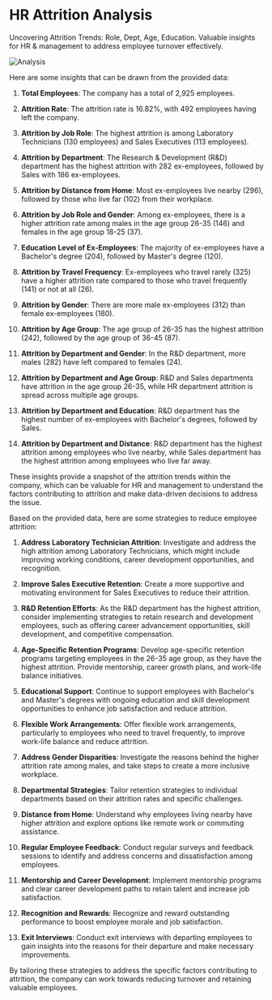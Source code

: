 # HR Attrition Analysis
 Uncovering Attrition Trends: Role, Dept, Age, Education. Valuable insights for HR & management to address employee turnover effectively.

![Analysis](https://github.com/cphoenix-07/HR-Attrition-Analysis/assets/71826054/0b30534a-dfa4-4aec-b4f5-e90e0c6b7480)

 Here are some insights that can be drawn from the provided data:

1. **Total Employees**: The company has a total of 2,925 employees.

2. **Attrition Rate**: The attrition rate is 16.82%, with 492 employees having left the company.

3. **Attrition by Job Role**: The highest attrition is among Laboratory Technicians (130 employees) and Sales Executives (113 employees).

4. **Attrition by Department**: The Research & Development (R&D) department has the highest attrition with 282 ex-employees, followed by Sales with 186 ex-employees.

5. **Attrition by Distance from Home**: Most ex-employees live nearby (296), followed by those who live far (102) from their workplace.

6. **Attrition by Job Role and Gender**: Among ex-employees, there is a higher attrition rate among males in the age group 26-35 (146) and females in the age group 18-25 (37).

7. **Education Level of Ex-Employees**: The majority of ex-employees have a Bachelor's degree (204), followed by Master's degree (120).

8. **Attrition by Travel Frequency**: Ex-employees who travel rarely (325) have a higher attrition rate compared to those who travel frequently (141) or not at all (26).

9. **Attrition by Gender**: There are more male ex-employees (312) than female ex-employees (180).

10. **Attrition by Age Group**: The age group of 26-35 has the highest attrition (242), followed by the age group of 36-45 (87).

11. **Attrition by Department and Gender**: In the R&D department, more males (282) have left compared to females (24).

12. **Attrition by Department and Age Group**: R&D and Sales departments have attrition in the age group 26-35, while HR department attrition is spread across multiple age groups.

13. **Attrition by Department and Education**: R&D department has the highest number of ex-employees with Bachelor's degrees, followed by Sales.

14. **Attrition by Department and Distance**: R&D department has the highest attrition among employees who live nearby, while Sales department has the highest attrition among employees who live far away.

These insights provide a snapshot of the attrition trends within the company, which can be valuable for HR and management to understand the factors contributing to attrition and make data-driven decisions to address the issue.


Based on the provided data, here are some strategies to reduce employee attrition:

1. **Address Laboratory Technician Attrition**: Investigate and address the high attrition among Laboratory Technicians, which might include improving working conditions, career development opportunities, and recognition.

2. **Improve Sales Executive Retention**: Create a more supportive and motivating environment for Sales Executives to reduce their attrition.

3. **R&D Retention Efforts**: As the R&D department has the highest attrition, consider implementing strategies to retain research and development employees, such as offering career advancement opportunities, skill development, and competitive compensation.

4. **Age-Specific Retention Programs**: Develop age-specific retention programs targeting employees in the 26-35 age group, as they have the highest attrition. Provide mentorship, career growth plans, and work-life balance initiatives.

5. **Educational Support**: Continue to support employees with Bachelor's and Master's degrees with ongoing education and skill development opportunities to enhance job satisfaction and reduce attrition.

6. **Flexible Work Arrangements**: Offer flexible work arrangements, particularly to employees who need to travel frequently, to improve work-life balance and reduce attrition.

7. **Address Gender Disparities**: Investigate the reasons behind the higher attrition rate among males, and take steps to create a more inclusive workplace.

8. **Departmental Strategies**: Tailor retention strategies to individual departments based on their attrition rates and specific challenges.

9. **Distance from Home**: Understand why employees living nearby have higher attrition and explore options like remote work or commuting assistance.

10. **Regular Employee Feedback**: Conduct regular surveys and feedback sessions to identify and address concerns and dissatisfaction among employees.

11. **Mentorship and Career Development**: Implement mentorship programs and clear career development paths to retain talent and increase job satisfaction.

12. **Recognition and Rewards**: Recognize and reward outstanding performance to boost employee morale and job satisfaction.

13. **Exit Interviews**: Conduct exit interviews with departing employees to gain insights into the reasons for their departure and make necessary improvements.

By tailoring these strategies to address the specific factors contributing to attrition, the company can work towards reducing turnover and retaining valuable employees.
